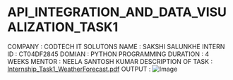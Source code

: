 # API_INTEGRATION_AND_DATA_VISUALIZATION_TASK1
COMPANY : CODTECH IT SOLUTONS
NAME : SAKSHI SALUNKHE
INTERN ID : CT04DF2845
DOMIAN : PYTHON PROGRAMMING
DURATION : 4 WEEKS
MENTOR : NEELA SANTOSH KUMAR
DESCRIPTION OF TASK : [Internship_Task1_WeatherForecast.pdf](https://github.com/user-attachments/files/20673268/Internship_Task1_WeatherForecast.pdf)
OUTPUT : ![Image](https://github.com/user-attachments/assets/2418e4eb-4454-4ade-ba41-8ad03cb48d86)
